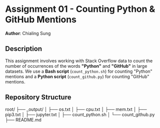 # **Assignment 01 - Counting Python & GitHub Mentions**  
**Author**: Chialing Sung    

##  Description
This assignment involves working with Stack Overflow data to count the number of occurrences of the words **"Python"** and **"GitHub"** in large datasets. We use a **Bash script** (`count_python.sh`) for counting "Python" mentions and a **Python script** (`count_github.py`) for counting "GitHub" mentions.  

## **Repository Structure**
root/
├── _output/
│   ├── os.txt
│   ├── cpu.txt
│   ├── mem.txt
│   ├── pip3.txt
│   ├── jupyter.txt
│   ├── count_python.sh
│   └── count_github.py
├── README.md
